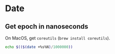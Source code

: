# Date

Get epoch in nanoseconds
---

On MacOS, get `coreutils` (`brew install coreutils`).

```bash
echo $(($(date +%s%N)/1000000))
```
